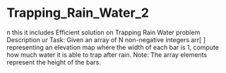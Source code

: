 # Trapping_Rain_Water_2
n this it includes Efficient solution on Trapping Rain Water problem Description ur Task: Given an array of N non-negative integers arr[ ] representing an elevation map where the width of each bar is 1, compute how much water it is able to trap after rain. Note: The array elements represent the height of the bars.
